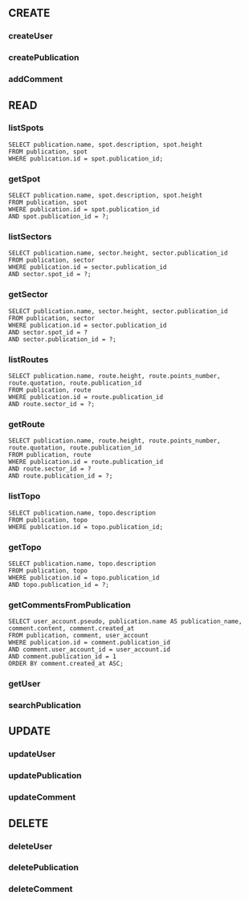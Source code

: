 **CREATE**
----------------------------------------
### createUser

### createPublication

### addComment

**READ**
----------------------------------------
### listSpots
```
SELECT publication.name, spot.description, spot.height
FROM publication, spot
WHERE publication.id = spot.publication_id;
```

### getSpot
```
SELECT publication.name, spot.description, spot.height
FROM publication, spot
WHERE publication.id = spot.publication_id
AND spot.publication_id = ?;
```

### listSectors
```
SELECT publication.name, sector.height, sector.publication_id
FROM publication, sector
WHERE publication.id = sector.publication_id
AND sector.spot_id = ?;
```

### getSector
```
SELECT publication.name, sector.height, sector.publication_id
FROM publication, sector
WHERE publication.id = sector.publication_id
AND sector.spot_id = ?
AND sector.publication_id = ?;
```

### listRoutes
```
SELECT publication.name, route.height, route.points_number, route.quotation, route.publication_id
FROM publication, route
WHERE publication.id = route.publication_id
AND route.sector_id = ?;
```

### getRoute
```
SELECT publication.name, route.height, route.points_number, route.quotation, route.publication_id
FROM publication, route
WHERE publication.id = route.publication_id
AND route.sector_id = ?
AND route.publication_id = ?;
```

### listTopo
```
SELECT publication.name, topo.description
FROM publication, topo
WHERE publication.id = topo.publication_id;
```

### getTopo
```
SELECT publication.name, topo.description
FROM publication, topo
WHERE publication.id = topo.publication_id
AND topo.publication_id = ?;
```

### getCommentsFromPublication
```
SELECT user_account.pseudo, publication.name AS publication_name, comment.content, comment.created_at
FROM publication, comment, user_account
WHERE publication.id = comment.publication_id
AND comment.user_account_id = user_account.id
AND comment.publication_id = 1
ORDER BY comment.created_at ASC;
```

### getUser

### searchPublication

**UPDATE**
----------------------------------------
### updateUser

### updatePublication

### updateComment

**DELETE**
----------------------------------------
### deleteUser

### deletePublication

### deleteComment
